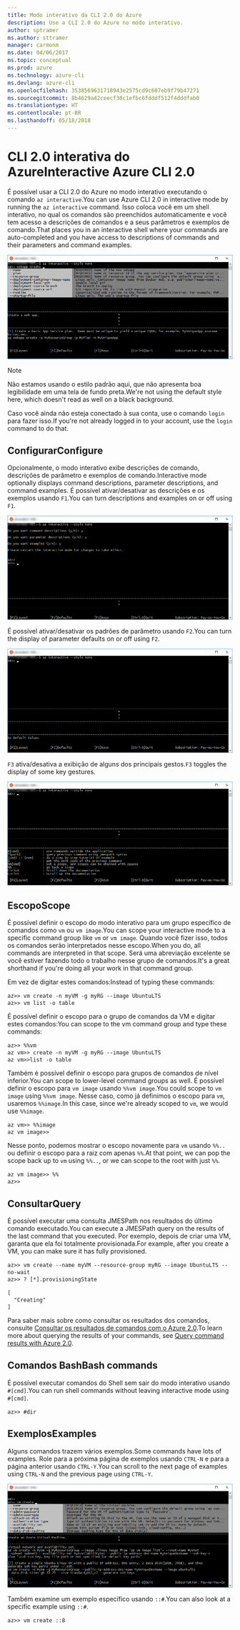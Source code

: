 ```yaml
---
title: Modo interativo da CLI 2.0 do Azure
description: Use a CLI 2.0 do Azure no modo interativo.
author: sptramer
ms.author: sttramer
manager: carmonm
ms.date: 04/06/2017
ms.topic: conceptual
ms.prod: azure
ms.technology: azure-cli
ms.devlang: azure-cli
ms.openlocfilehash: 3538569631718943e2575cd9c607eb9f79b47271
ms.sourcegitcommit: 8b4629a42ceecf30c1efbc6fdddf512f4dddfab0
ms.translationtype: HT
ms.contentlocale: pt-BR
ms.lasthandoff: 05/18/2018
---
```

# <a name="interactive-azure-cli-20"></a><span data-ttu-id="becfd-103">CLI 2.0 interativa do Azure</span><span class="sxs-lookup"><span data-stu-id="becfd-103">Interactive Azure CLI 2.0</span></span>

<span data-ttu-id="becfd-104">É possível usar a CLI 2.0 do Azure no modo interativo executando o comando `az interactive`.</span><span class="sxs-lookup"><span data-stu-id="becfd-104">You can use Azure CLI 2.0 in interactive mode by running the `az interactive` command.</span></span>
<span data-ttu-id="becfd-105">Isso coloca você em um shell interativo, no qual os comandos são preenchidos automaticamente e você tem acesso a descrições de comandos e a seus parâmetros e exemplos de comando.</span><span class="sxs-lookup"><span data-stu-id="becfd-105">That places you in an interactive shell where your commands are auto-completed and you have access to descriptions of commands and their parameters and command examples.</span></span>

![modo interativo](./media/interactive-azure-cli/webapp-create.png)

> [!NOTE]
> <span data-ttu-id="becfd-107">Não estamos usando o estilo padrão aqui, que não apresenta boa legibilidade em uma tela de fundo preta.</span><span class="sxs-lookup"><span data-stu-id="becfd-107">We're not using the default style here, which doesn't read as well on a black background.</span></span>

<span data-ttu-id="becfd-108">Caso você ainda não esteja conectado à sua conta, use o comando `login` para fazer isso.</span><span class="sxs-lookup"><span data-stu-id="becfd-108">If you're not already logged in to your account, use the `login` command to do that.</span></span>

## <a name="configure"></a><span data-ttu-id="becfd-109">Configurar</span><span class="sxs-lookup"><span data-stu-id="becfd-109">Configure</span></span>

<span data-ttu-id="becfd-110">Opcionalmente, o modo interativo exibe descrições de comando, descrições de parâmetro e exemplos de comando.</span><span class="sxs-lookup"><span data-stu-id="becfd-110">Interactive mode optionally displays command descriptions, parameter descriptions, and command examples.</span></span>
<span data-ttu-id="becfd-111">É possível ativar/desativar as descrições e os exemplos usando `F1`.</span><span class="sxs-lookup"><span data-stu-id="becfd-111">You can turn descriptions and examples on or off using `F1`.</span></span>

![descrições e exemplos](./media/interactive-azure-cli/descriptions-and-examples.png)

<span data-ttu-id="becfd-113">É possível ativar/desativar os padrões de parâmetro usando `F2`.</span><span class="sxs-lookup"><span data-stu-id="becfd-113">You can turn the display of parameter defaults on or off using `F2`.</span></span>

![padrões](./media/interactive-azure-cli/defaults.png)

<span data-ttu-id="becfd-115">`F3` ativa/desativa a exibição de alguns dos principais gestos.</span><span class="sxs-lookup"><span data-stu-id="becfd-115">`F3` toggles the display of some key gestures.</span></span>

![gestos](./media/interactive-azure-cli/gestures.png)

## <a name="scope"></a><span data-ttu-id="becfd-117">Escopo</span><span class="sxs-lookup"><span data-stu-id="becfd-117">Scope</span></span>

<span data-ttu-id="becfd-118">É possível definir o escopo do modo interativo para um grupo específico de comandos como `vm` ou `vm image`.</span><span class="sxs-lookup"><span data-stu-id="becfd-118">You can scope your interactive mode to a specific command group like `vm` or `vm image`.</span></span>
<span data-ttu-id="becfd-119">Quando você fizer isso, todos os comandos serão interpretados nesse escopo.</span><span class="sxs-lookup"><span data-stu-id="becfd-119">When you do, all commands are interpreted in that scope.</span></span>
<span data-ttu-id="becfd-120">Será uma abreviação excelente se você estiver fazendo todo o trabalho nesse grupo de comandos.</span><span class="sxs-lookup"><span data-stu-id="becfd-120">It's a great shorthand if you're doing all your work in that command group.</span></span>

<span data-ttu-id="becfd-121">Em vez de digitar estes comandos:</span><span class="sxs-lookup"><span data-stu-id="becfd-121">Instead of typing these commands:</span></span>

```azurecli
az>> vm create -n myVM -g myRG --image UbuntuLTS
az>> vm list -o table
```

<span data-ttu-id="becfd-122">É possível definir o escopo para o grupo de comandos da VM e digitar estes comandos:</span><span class="sxs-lookup"><span data-stu-id="becfd-122">You can scope to the vm command group and type these commands:</span></span>

```azurecli
az>> %%vm
az vm>> create -n myVM -g myRG --image UbuntuLTS
az vm>>list -o table
```

<span data-ttu-id="becfd-123">Também é possível definir o escopo para grupos de comandos de nível inferior.</span><span class="sxs-lookup"><span data-stu-id="becfd-123">You can scope to lower-level command groups as well.</span></span>
<span data-ttu-id="becfd-124">É possível definir o escopo para `vm image` usando `%%vm image`.</span><span class="sxs-lookup"><span data-stu-id="becfd-124">You could scope to `vm image` using `%%vm image`.</span></span>
<span data-ttu-id="becfd-125">Nesse caso, como já definimos o escopo para `vm`, usaremos `%%image`.</span><span class="sxs-lookup"><span data-stu-id="becfd-125">In this case, since we're already scoped to `vm`, we would use `%%image`.</span></span>

```azurecli
az vm>> %%image
az vm image>>
```

<span data-ttu-id="becfd-126">Nesse ponto, podemos mostrar o escopo novamente para `vm` usando `%%..` ou definir o escopo para a raiz com apenas `%%`.</span><span class="sxs-lookup"><span data-stu-id="becfd-126">At that point, we can pop the scope back up to `vm` using `%%..`, or we can scope to the root with just `%%`.</span></span>

```azurecli
az vm image>> %%
az>>
```

## <a name="query"></a><span data-ttu-id="becfd-127">Consultar</span><span class="sxs-lookup"><span data-stu-id="becfd-127">Query</span></span>

<span data-ttu-id="becfd-128">É possível executar uma consulta JMESPath nos resultados do último comando executado.</span><span class="sxs-lookup"><span data-stu-id="becfd-128">You can execute a JMESPath query on the results of the last command that you executed.</span></span>
<span data-ttu-id="becfd-129">Por exemplo, depois de criar uma VM, garanta que ela foi totalmente provisionada.</span><span class="sxs-lookup"><span data-stu-id="becfd-129">For example, after you create a VM, you can make sure it has fully provisioned.</span></span>

```azurecli
az>> vm create --name myVM --resource-group myRG --image UbuntuLTS --no-wait
az>> ? [*].provisioningState
```

```output
[
  "Creating"
]
```

<span data-ttu-id="becfd-130">Para saber mais sobre como consultar os resultados dos comandos, consulte [Consultar os resultados de comandos com o Azure 2.0](query-azure-cli.md).</span><span class="sxs-lookup"><span data-stu-id="becfd-130">To learn more about querying the results of your commands, see [Query command results with Azure 2.0](query-azure-cli.md).</span></span>

## <a name="bash-commands"></a><span data-ttu-id="becfd-131">Comandos Bash</span><span class="sxs-lookup"><span data-stu-id="becfd-131">Bash commands</span></span>

<span data-ttu-id="becfd-132">É possível executar comandos do Shell sem sair do modo interativo usando `#[cmd]`.</span><span class="sxs-lookup"><span data-stu-id="becfd-132">You can run shell commands without leaving interactive mode using `#[cmd]`.</span></span>

```azurecli
az>> #dir
```

## <a name="examples"></a><span data-ttu-id="becfd-133">Exemplos</span><span class="sxs-lookup"><span data-stu-id="becfd-133">Examples</span></span>

<span data-ttu-id="becfd-134">Alguns comandos trazem vários exemplos.</span><span class="sxs-lookup"><span data-stu-id="becfd-134">Some commands have lots of examples.</span></span>
<span data-ttu-id="becfd-135">Role para a próxima página de exemplos usando `CTRL-N` e para a página anterior usando `CTRL-Y`.</span><span class="sxs-lookup"><span data-stu-id="becfd-135">You can scroll to the next page of examples using `CTRL-N` and the previous page using `CTRL-Y`.</span></span>

![exemplos](./media/interactive-azure-cli/examples.png)

<span data-ttu-id="becfd-137">Também examine um exemplo específico usando `::#`.</span><span class="sxs-lookup"><span data-stu-id="becfd-137">You can also look at a specific example using `::#`.</span></span>

```azurecli
az>> vm create ::8
```

